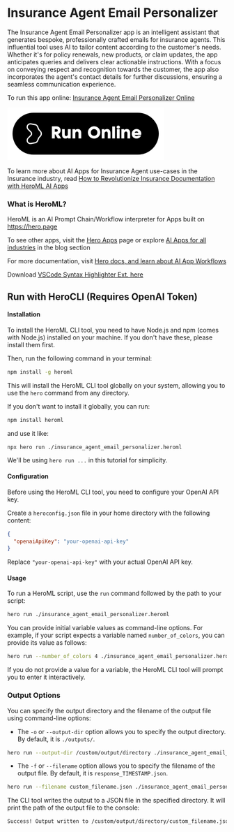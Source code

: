 # Insurance Agent Email Personalizer

The Insurance Agent Email Personalizer app is an intelligent assistant that generates bespoke, professionally crafted emails for insurance agents. This influential tool uses AI to tailor content according to the customer's needs. Whether it's for policy renewals, new products, or claim updates, the app anticipates queries and delivers clear actionable instructions. With a focus on conveying respect and recognition towards the customer, the app also incorporates the agent's contact details for further discussions, ensuring a seamless communication experience.

To run this app online: [Insurance Agent Email Personalizer Online](https://hero.page/app/insurance-agent-email-personalizer-personalized-tailored-insurance-communication/hy2VdAs1ihQSoDXmZI9I)

[![Run Insurance Agent Email Personalizer Online](/assets/run.svg)](https://hero.page/app/insurance-agent-email-personalizer-personalized-tailored-insurance-communication/hy2VdAs1ihQSoDXmZI9I)

To learn more about AI Apps for Insurance Agent use-cases in the Insurance industry, read [How to Revolutionize Insurance Documentation with HeroML AI Apps](https://hero.page/blog/ai/insurance/how-to-revolutionize-insurance-documentation-with-heroml-ai-apps/171000)

### What is HeroML?
HeroML is an AI Prompt Chain/Workflow interpreter for Apps built on https://hero.page 

To see other apps, visit the [Hero Apps](https://hero.page/apps) page or explore [AI Apps for all industries](https://hero.page/blog) in the blog section

For more documentation, visit [Hero docs, and learn about AI App Workflows](https://hero.page/tutorials/introduction-to-heroml)

Download [VSCode Syntax Highlighter Ext. here](https://marketplace.visualstudio.com/items?itemName=hero-page.heroml)

## Run with HeroCLI (Requires OpenAI Token)

#### Installation

To install the HeroML CLI tool, you need to have Node.js and npm (comes with Node.js) installed on your machine. If you don't have these, please install them first. 

Then, run the following command in your terminal:

```bash
npm install -g heroml
```

This will install the HeroML CLI tool globally on your system, allowing you to use the `hero` command from any directory.

If you don't want to install it globally, you can run:

```bash
npm install heroml
```

and use it like:

```bash
npx hero run ./insurance_agent_email_personalizer.heroml
```

We'll be using `hero run ...` in this tutorial for simplicity.

#### Configuration

Before using the HeroML CLI tool, you need to configure your OpenAI API key. 

Create a `heroconfig.json` file in your home directory with the following content:

```json
{
  "openaiApiKey": "your-openai-api-key"
}
```

Replace `"your-openai-api-key"` with your actual OpenAI API key.

#### Usage

To run a HeroML script, use the `run` command followed by the path to your script:

```bash
hero run ./insurance_agent_email_personalizer.heroml
```

You can provide initial variable values as command-line options. For example, if your script expects a variable named `number_of_colors`, you can provide its value as follows:

```bash
hero run --number_of_colors 4 ./insurance_agent_email_personalizer.heroml
```

If you do not provide a value for a variable, the HeroML CLI tool will prompt you to enter it interactively.

### Output Options

You can specify the output directory and the filename of the output file using command-line options:

- The `-o` or `--output-dir` option allows you to specify the output directory. By default, it is `./outputs/`.

```bash
hero run --output-dir /custom/output/directory ./insurance_agent_email_personalizer.heroml
```

- The `-f` or `--filename` option allows you to specify the filename of the output file. By default, it is `response_TIMESTAMP.json`.

```bash
hero run --filename custom_filename.json ./insurance_agent_email_personalizer.heroml
```

The CLI tool writes the output to a JSON file in the specified directory. It will print the path of the output file to the console:

```bash
Success! Output written to /custom/output/directory/custom_filename.json
```


